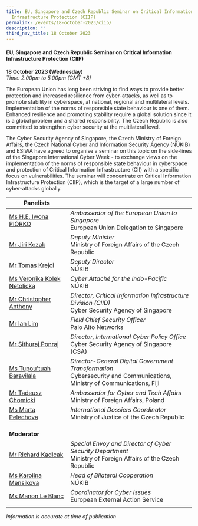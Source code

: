 ```yaml
---
title: EU, Singapore and Czech Republic Seminar on Critical Information
  Infrastructure Protection (CIIP)
permalink: /events/18-october-2023/ciip/
description: ""
third_nav_title: 18 October 2023
---
```

#### **EU, Singapore and Czech Republic Seminar on Critical Information Infrastructure Protection (CIIP)**

**18 October 2023 (Wednesday)**  
*Time: 2.00pm to 5.00pm (GMT +8)*

The European Union has long been striving to find ways to provide better protection and increased resilience from cyber-attacks, as well as to promote stability in cyberspace, at national, regional and multilateral levels. Implementation of the norms of responsible state behaviour is one of them. Enhanced resilience and promoting stability require a global solution since it is a global problem and a shared responsibility. The Czech Republic is also committed to strengthen cyber security at the multilateral level. 

The Cyber Security Agency of Singapore, the Czech Ministry of Foreign Affairs, the Czech National Cyber and Information Security Agency (NÚKIB) and ESIWA have agreed to organise a seminar on this topic on the side-lines of the Singapore International Cyber Week  - to exchange views on the implementation of the norms of responsible state behaviour in cyberspace and protection of Critical Information Infrastructure (CII) with a specific focus on vulnerabilities. The seminar will concentrate on Critical Information Infrastructure Protection (CIIP), which is the target of a large number of cyber-attacks globally.


|**Panelists**          |                                                              |
| -------- | -------- |
| [Ms H.E. Iwona PIÓRKO](/speakers/ms-he-iwona-piorko/)  | *Ambassador of the European Union to Singapore*<br>European Union Delegation to Singapore      |
| [Mr Jiri Kozak](/speakers/mr-jiri-kozak/)  | *Deputy Minister*<br>Ministry of Foreign Affairs of the Czech Republic      |
| [Mr Tomas Krejci](/speakers/mr-tomas-krejci/)  | *Deputy Director*<br>NÚKIB           |
| [Ms Veronika Kolek Netolicka](/speakers/ms-veronika-kolek-netolicka/)  | *Cyber Attaché for the Indo-Pacific*<br>NÚKIB      |
| [Mr Christopher Anthony](/speakers/mr-christopher-anthony/)  | *Director, Critical Information Infrastructure Division (CIID)*<br> Cyber Security Agency of Singapore      |
| [Mr Ian Lim](/speakers/mr-ian-lim/)  | *Field Chief Security Officer*<br> Palo Alto Networks      |
| [Mr Sithuraj Ponraj](/speakers/mr-sithuraj-ponraj/)  | *Director, International Cyber Policy Office*<br> Cyber Security Agency of Singapore (CSA)      |
| [Ms Tupou'tuah Baravilala](/speakers/ms-tupoutuah-baravilala/)  | *Director-General Digital Government Transformation*<br> Cybersecurity and Communications, Ministry of Communications, Fiji      |
| [Mr Tadeusz Chomicki](/speakers/mr-tadeusz-chomicki/)  | *Ambassador for Cyber and Tech Affairs*<br> Ministry of Foreign Affairs, Poland      |
| [Ms Marta Pelechova](/speakers/ms-marta-pelechova/)  | *International Dossiers Coordinator*<br> Ministry of Justice of the Czech Republic      |
| <br> **Moderator**          |                                                              |
| [Mr Richard Kadlcak](/speakers/mr-richard-kadlcak/)  | *Special Envoy and Director of Cyber Security Department*<br>Ministry of Foreign Affairs of the Czech Republic                |
| [Ms Karolina Mensikova](/speakers/ms-karolina-mensikova/)  | *Head of Bilateral Cooperation*<br>NÚKIB                |
| [Ms Manon Le Blanc](/speakers/ms-manon-le-blanc)  | *Coordinator for Cyber Issues*<br>European External Action Service                |
| | |



*Information is accurate at time of publication*
